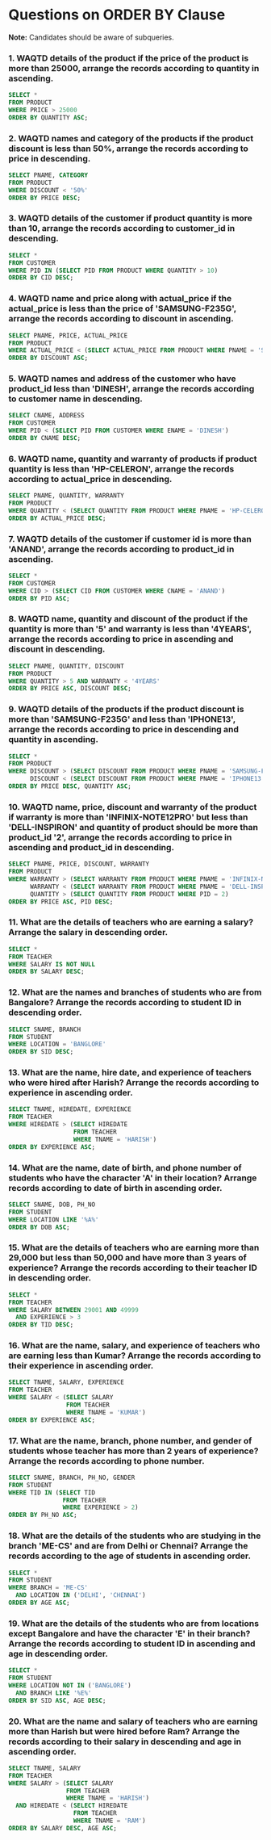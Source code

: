 
# Questions on ORDER BY Clause

**Note:** Candidates should be aware of subqueries.

### 1. WAQTD details of the product if the price of the product is more than 25000, arrange the records according to quantity in ascending.
```sql
SELECT *
FROM PRODUCT
WHERE PRICE > 25000
ORDER BY QUANTITY ASC;
```

### 2. WAQTD names and category of the products if the product discount is less than 50%, arrange the records according to price in descending.
```sql
SELECT PNAME, CATEGORY
FROM PRODUCT
WHERE DISCOUNT < '50%'
ORDER BY PRICE DESC;
```

### 3. WAQTD details of the customer if product quantity is more than 10, arrange the records according to customer_id in descending.
```sql
SELECT *
FROM CUSTOMER
WHERE PID IN (SELECT PID FROM PRODUCT WHERE QUANTITY > 10)
ORDER BY CID DESC;
```

### 4. WAQTD name and price along with actual_price if the actual_price is less than the price of 'SAMSUNG-F235G', arrange the records according to discount in ascending.
```sql
SELECT PNAME, PRICE, ACTUAL_PRICE
FROM PRODUCT
WHERE ACTUAL_PRICE < (SELECT ACTUAL_PRICE FROM PRODUCT WHERE PNAME = 'SAMSUNG-F235G')
ORDER BY DISCOUNT ASC;
```

### 5. WAQTD names and address of the customer who have product_id less than 'DINESH', arrange the records according to customer name in descending.
```sql
SELECT CNAME, ADDRESS
FROM CUSTOMER
WHERE PID < (SELECT PID FROM CUSTOMER WHERE ENAME = 'DINESH')
ORDER BY CNAME DESC;
```

### 6. WAQTD name, quantity and warranty of products if product quantity is less than 'HP-CELERON', arrange the records according to actual_price in descending.
```sql
SELECT PNAME, QUANTITY, WARRANTY
FROM PRODUCT
WHERE QUANTITY < (SELECT QUANTITY FROM PRODUCT WHERE PNAME = 'HP-CELERON')
ORDER BY ACTUAL_PRICE DESC;
```

### 7. WAQTD details of the customer if customer id is more than 'ANAND', arrange the records according to product_id in ascending.
```sql
SELECT *
FROM CUSTOMER
WHERE CID > (SELECT CID FROM CUSTOMER WHERE CNAME = 'ANAND')
ORDER BY PID ASC;
```

### 8. WAQTD name, quantity and discount of the product if the quantity is more than '5' and warranty is less than '4YEARS', arrange the records according to price in ascending and discount in descending.
```sql
SELECT PNAME, QUANTITY, DISCOUNT
FROM PRODUCT
WHERE QUANTITY > 5 AND WARRANTY < '4YEARS'
ORDER BY PRICE ASC, DISCOUNT DESC;
```

### 9. WAQTD details of the products if the product discount is more than 'SAMSUNG-F235G' and less than 'IPHONE13', arrange the records according to price in descending and quantity in ascending.
```sql
SELECT *
FROM PRODUCT
WHERE DISCOUNT > (SELECT DISCOUNT FROM PRODUCT WHERE PNAME = 'SAMSUNG-F235G') AND
      DISCOUNT < (SELECT DISCOUNT FROM PRODUCT WHERE PNAME = 'IPHONE13')
ORDER BY PRICE DESC, QUANTITY ASC;
```

### 10. WAQTD name, price, discount and warranty of the product if warranty is more than 'INFINIX-NOTE12PRO' but less than 'DELL-INSPIRON' and quantity of product should be more than product_id '2', arrange the records according to price in ascending and product_id in descending.
```sql
SELECT PNAME, PRICE, DISCOUNT, WARRANTY
FROM PRODUCT
WHERE WARRANTY > (SELECT WARRANTY FROM PRODUCT WHERE PNAME = 'INFINIX-NOTE12PRO') AND
      WARRANTY < (SELECT WARRANTY FROM PRODUCT WHERE PNAME = 'DELL-INSPIRON') AND
      QUANTITY > (SELECT QUANTITY FROM PRODUCT WHERE PID = 2)
ORDER BY PRICE ASC, PID DESC;
```

### 11. What are the details of teachers who are earning a salary? Arrange the salary in descending order.
```sql
SELECT *
FROM TEACHER
WHERE SALARY IS NOT NULL 
ORDER BY SALARY DESC;
```

### 12. What are the names and branches of students who are from Bangalore? Arrange the records according to student ID in descending order.
```sql
SELECT SNAME, BRANCH
FROM STUDENT
WHERE LOCATION = 'BANGLORE'
ORDER BY SID DESC;
```

### 13. What are the name, hire date, and experience of teachers who were hired after Harish? Arrange the records according to experience in ascending order.
```sql
SELECT TNAME, HIREDATE, EXPERIENCE
FROM TEACHER
WHERE HIREDATE > (SELECT HIREDATE
                  FROM TEACHER
                  WHERE TNAME = 'HARISH')
ORDER BY EXPERIENCE ASC;
```

### 14. What are the name, date of birth, and phone number of students who have the character 'A' in their location? Arrange records according to date of birth in ascending order.
```sql
SELECT SNAME, DOB, PH_NO
FROM STUDENT
WHERE LOCATION LIKE '%A%'
ORDER BY DOB ASC;
```

### 15. What are the details of teachers who are earning more than 29,000 but less than 50,000 and have more than 3 years of experience? Arrange the records according to their teacher ID in descending order.
```sql
SELECT *
FROM TEACHER
WHERE SALARY BETWEEN 29001 AND 49999 
  AND EXPERIENCE > 3 
ORDER BY TID DESC;
```

### 16. What are the name, salary, and experience of teachers who are earning less than Kumar? Arrange the records according to their experience in ascending order.
```sql
SELECT TNAME, SALARY, EXPERIENCE
FROM TEACHER
WHERE SALARY < (SELECT SALARY
                FROM TEACHER
                WHERE TNAME = 'KUMAR')
ORDER BY EXPERIENCE ASC;
```

### 17. What are the name, branch, phone number, and gender of students whose teacher has more than 2 years of experience? Arrange the records according to phone number.
```sql
SELECT SNAME, BRANCH, PH_NO, GENDER
FROM STUDENT
WHERE TID IN (SELECT TID
               FROM TEACHER
               WHERE EXPERIENCE > 2)
ORDER BY PH_NO ASC;
```

### 18. What are the details of the students who are studying in the branch 'ME-CS' and are from Delhi or Chennai? Arrange the records according to the age of students in ascending order.
```sql
SELECT *
FROM STUDENT
WHERE BRANCH = 'ME-CS' 
  AND LOCATION IN ('DELHI', 'CHENNAI')
ORDER BY AGE ASC;
```

### 19. What are the details of the students who are from locations except Bangalore and have the character 'E' in their branch? Arrange the records according to student ID in ascending and age in descending order.
```sql
SELECT *
FROM STUDENT
WHERE LOCATION NOT IN ('BANGLORE') 
  AND BRANCH LIKE '%E%' 
ORDER BY SID ASC, AGE DESC;
```

### 20. What are the name and salary of teachers who are earning more than Harish but were hired before Ram? Arrange the records according to their salary in descending and age in ascending order.
```sql
SELECT TNAME, SALARY
FROM TEACHER
WHERE SALARY > (SELECT SALARY
                FROM TEACHER
                WHERE TNAME = 'HARISH') 
  AND HIREDATE < (SELECT HIREDATE
                  FROM TEACHER
                  WHERE TNAME = 'RAM')
ORDER BY SALARY DESC, AGE ASC;
```
